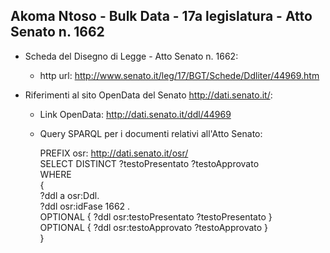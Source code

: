 ## Akoma Ntoso - Bulk Data - 17a legislatura - Atto Senato n. 1662 ##

* Scheda del Disegno di Legge - Atto Senato n. 1662:
	* http url: http://www.senato.it/leg/17/BGT/Schede/Ddliter/44969.htm

* Riferimenti al sito OpenData del Senato http://dati.senato.it/:
	* Link OpenData: http://dati.senato.it/ddl/44969
	* Query SPARQL per i documenti relativi all'Atto Senato:

        PREFIX osr: <http://dati.senato.it/osr/>  
		SELECT DISTINCT ?testoPresentato ?testoApprovato  
		WHERE  
		{  
		    ?ddl a osr:Ddl.  
		    ?ddl osr:idFase 1662 .  
		    OPTIONAL { ?ddl osr:testoPresentato ?testoPresentato }  
		    OPTIONAL { ?ddl osr:testoApprovato ?testoApprovato }  
		}
		